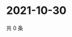 # 2021-10-30

共 0 条

<!-- BEGIN WEIBO -->
<!-- 最后更新时间 Sat Oct 30 2021 00:01:18 GMT+0800 (China Standard Time) -->

<!-- END WEIBO -->
